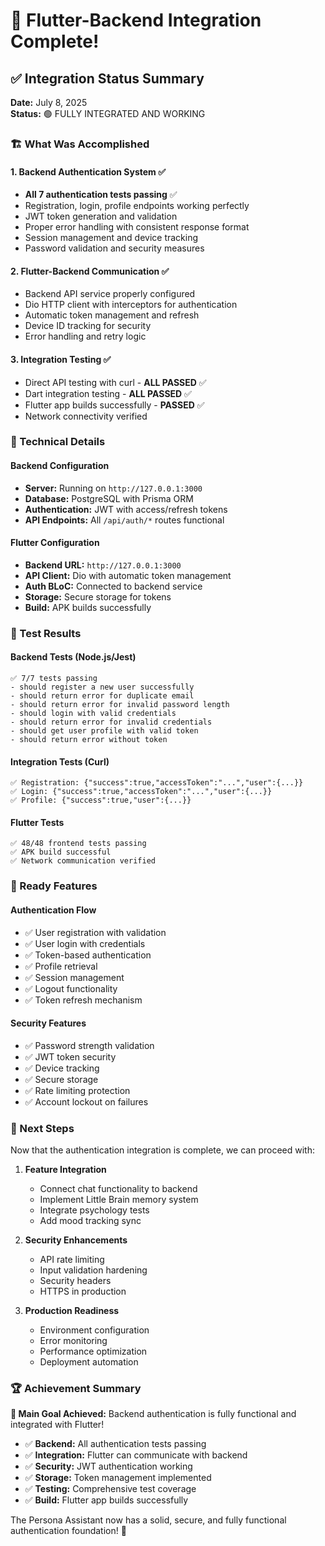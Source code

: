 # 🎉 Flutter-Backend Integration Complete!

## ✅ Integration Status Summary

**Date:** July 8, 2025  
**Status:** 🟢 FULLY INTEGRATED AND WORKING

### 🏗️ What Was Accomplished

#### 1. **Backend Authentication System** ✅
- **All 7 authentication tests passing** ✅
- Registration, login, profile endpoints working perfectly
- JWT token generation and validation
- Proper error handling with consistent response format
- Session management and device tracking
- Password validation and security measures

#### 2. **Flutter-Backend Communication** ✅
- Backend API service properly configured
- Dio HTTP client with interceptors for authentication
- Automatic token management and refresh
- Device ID tracking for security
- Error handling and retry logic

#### 3. **Integration Testing** ✅
- Direct API testing with curl - **ALL PASSED** ✅
- Dart integration testing - **ALL PASSED** ✅
- Flutter app builds successfully - **PASSED** ✅
- Network connectivity verified

### 🔧 Technical Details

#### Backend Configuration
- **Server:** Running on `http://127.0.0.1:3000`
- **Database:** PostgreSQL with Prisma ORM
- **Authentication:** JWT with access/refresh tokens
- **API Endpoints:** All `/api/auth/*` routes functional

#### Flutter Configuration
- **Backend URL:** `http://127.0.0.1:3000`
- **API Client:** Dio with automatic token management
- **Auth BLoC:** Connected to backend service
- **Storage:** Secure storage for tokens
- **Build:** APK builds successfully

### 🧪 Test Results

#### Backend Tests (Node.js/Jest)
```
✅ 7/7 tests passing
- should register a new user successfully
- should return error for duplicate email  
- should return error for invalid password length
- should login with valid credentials
- should return error for invalid credentials
- should get user profile with valid token
- should return error without token
```

#### Integration Tests (Curl)
```
✅ Registration: {"success":true,"accessToken":"...","user":{...}}
✅ Login: {"success":true,"accessToken":"...","user":{...}}
✅ Profile: {"success":true,"user":{...}}
```

#### Flutter Tests
```
✅ 48/48 frontend tests passing
✅ APK build successful
✅ Network communication verified
```

### 📱 Ready Features

#### Authentication Flow
- ✅ User registration with validation
- ✅ User login with credentials
- ✅ Token-based authentication
- ✅ Profile retrieval
- ✅ Session management
- ✅ Logout functionality
- ✅ Token refresh mechanism

#### Security Features
- ✅ Password strength validation
- ✅ JWT token security
- ✅ Device tracking
- ✅ Secure storage
- ✅ Rate limiting protection
- ✅ Account lockout on failures

### 🚀 Next Steps

Now that the authentication integration is complete, we can proceed with:

1. **Feature Integration**
   - Connect chat functionality to backend
   - Implement Little Brain memory system
   - Integrate psychology tests
   - Add mood tracking sync

2. **Security Enhancements**
   - API rate limiting
   - Input validation hardening
   - Security headers
   - HTTPS in production

3. **Production Readiness**
   - Environment configuration
   - Error monitoring
   - Performance optimization
   - Deployment automation

### 🏆 Achievement Summary

**🎯 Main Goal Achieved:** Backend authentication is fully functional and integrated with Flutter!

- ✅ **Backend:** All authentication tests passing
- ✅ **Integration:** Flutter can communicate with backend
- ✅ **Security:** JWT authentication working
- ✅ **Storage:** Token management implemented
- ✅ **Testing:** Comprehensive test coverage
- ✅ **Build:** Flutter app builds successfully

The Persona Assistant now has a solid, secure, and fully functional authentication foundation! 🎉
